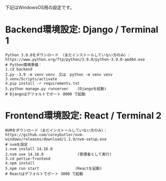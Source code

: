 下記はWindowsOS用の設定です。
# Backend環境設定: Django / Terminal 1
    Python 3.9.0をダウンロード （まだインストールしていない方のみ）: https://www.python.org/ftp/python/3.9.0/python-3.9.0-amd64.exe
    # Python環境準備：
    1.cd backend
    2.py -3.9 -m venv venv　又は　python -m venv venv
    3.venv/Scripts/activate
    4.pip install -r requirements.txt
    5.python manage.py runserver    (Djangoを起動)
    # Djangoはデフォルトでポート 8000 で起動
# Frontend環境設定: React / Terminal 2
    NVMをダウンロード（まだインストールしていない方のみ）：https://github.com/coreybutler/nvm-windows/releases/download/1.1.9/nvm-setup.exe
    # nvmを設定
    1.nvm install 14.16.0
    2.nvm use 14.16.0               (管理者として実行)
    3.cd pettie-frontend
    4.npm install
    5.npm run start                (Reactを起動)
    # Reactはデフォルトでポート 3000 で起動
